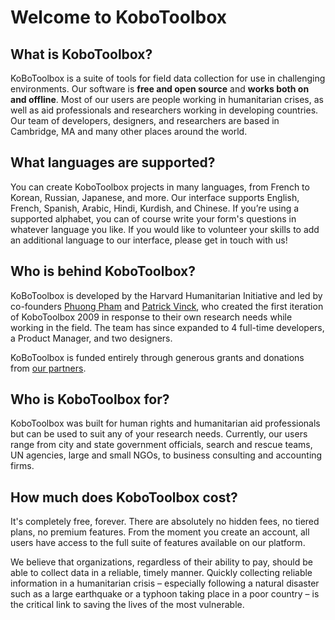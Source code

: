 # Welcome to KoboToolbox

## What is KoboToolbox?

KoBoToolbox is a suite of tools for field data collection for use in challenging environments. Our software is **free and open source** and **works both on and offline**. Most of our users are people working in humanitarian crises, as well as aid professionals and researchers working in developing countries. Our team of developers, designers, and researchers are based in Cambridge, MA and many other places around the world.

## What languages are supported?

You can create KoboToolbox projects in many languages, from French to Korean, Russian, Japanese, and more. Our interface supports English, French, Spanish, Arabic, Hindi, Kurdish, and Chinese. If you’re using a supported alphabet, you can of course write your form's questions in whatever language you like. If you would like to volunteer your skills to add an additional language to our interface, please get in touch with us!

## Who is behind KoboToolbox?
KoBoToolbox is developed by the Harvard Humanitarian Initiative and led by co-founders [Phuong Pham](http://hhi.harvard.edu/people/phuong-pham) and [Patrick Vinck](http://hhi.harvard.edu/people/patrick-vinck), who created the first iteration of KoboToolbox 2009 in response to their own research needs while working in the field. The team has since expanded to 4 full-time developers, a Product Manager, and two designers.

KoBoToolbox is funded entirely through generous grants and donations from [our partners](https://www.kobotoolbox.org/#partners).

## Who is KoboToolbox for?

KoboToolbox was built for human rights and humanitarian aid professionals but can be used to suit any of your research needs. Currently, our users range from city and state government officials, search and rescue teams, UN agencies, large and small NGOs, to business consulting and accounting firms.

## How much does KoboToolbox cost?

It's completely free, forever. There are absolutely no hidden fees, no tiered plans, no premium features. From the moment you create an account, all users have access to the full suite of features available on our platform.

We believe that organizations, regardless of their ability to pay, should be able to collect data in a reliable, timely manner. Quickly collecting reliable information in a humanitarian crisis – especially following a natural disaster such as a large earthquake or a typhoon taking place in a poor country – is the critical link to saving the lives of the most vulnerable.
